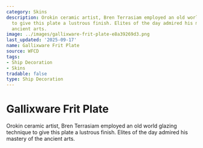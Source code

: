 ```yaml
---
category: Skins
description: Orokin ceramic artist, Bren Terrasiam employed an old world glazing technique
  to give this plate a lustrous finish. Elites of the day admired his mastery of the
  ancient arts.
image: ../images/gallixware-frit-plate-e8a39269d3.png
last_updated: '2025-09-17'
name: Gallixware Frit Plate
source: WFCD
tags:
- Ship Decoration
- Skins
tradable: false
type: Ship Decoration
---
```


# Gallixware Frit Plate

Orokin ceramic artist, Bren Terrasiam employed an old world glazing technique to give this plate a lustrous finish. Elites of the day admired his mastery of the ancient arts.

